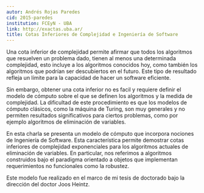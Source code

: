 ```yaml
---
autor: Andrés Rojas Paredes
cid: 2015-paredes
institution: FCEyN - UBA
link: http://exactas.uba.ar/
title: Cotas Inferiores de Complejidad e Ingeniería de Software
---
```

<p>Una cota inferior de complejidad permite afirmar que todos
los algoritmos que resuelven un problema dado, tienen al menos una
determinada complejidad, esto incluye a los algoritmos conocidos hoy,
como también los algoritmos que podrían ser descubiertos en el futuro.
Este tipo de resultado refleja un límite para la capacidad de hacer un
software eficiente.</p>

<p>Sin embargo, obtener una cota inferior no es facil y requiere definir
el modelo de cómputo sobre el que se definen los algoritmos y la medida
de complejidad. La dificultad de este procedimiento es que los modelos
de cómputo clásicos, como la máquina de Turing, son muy generales y
no permiten resultados significativos para ciertos problemas, como por
ejemplo algoritmos de eliminación de variables.</p>

<p>En esta charla se presenta un modelo de cómputo que incorpora
nociones de Ingeniería de Software. Esta característica permite
demostrar cotas inferiores de complejidad exponenciales para los
algoritmos actuales de eliminación de variables. En particular, nos
referimos a algoritmos construidos bajo el paradigma orientado a objetos
que implementan requerimientos no funcionales como la robustez.</p>

<p>Este modelo fue realizado en el marco de mi tesis de doctorado bajo
la dirección del doctor Joos Heintz.</p>
